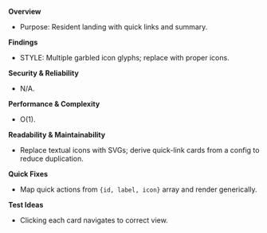 **Overview**
- Purpose: Resident landing with quick links and summary.

**Findings**
- STYLE: Multiple garbled icon glyphs; replace with proper icons.

**Security & Reliability**
- N/A.

**Performance & Complexity**
- O(1).

**Readability & Maintainability**
- Replace textual icons with SVGs; derive quick-link cards from a config to reduce duplication.

**Quick Fixes**
- Map quick actions from `{id, label, icon}` array and render generically.

**Test Ideas**
- Clicking each card navigates to correct view.

